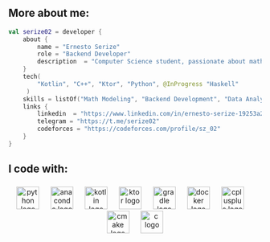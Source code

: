 <h2 align="left">More about me:</h2>

```kotlin
val serize02 = developer {
    about {
        name = "Ernesto Serize"
        role = "Backend Developer"
        description  = "Computer Science student, passionate about math, modeling, and programming"
    }
    tech(
        "Kotlin", "C++", "Ktor", "Python", @InProgress "Haskell"
     )
    skills = listOf("Math Modeling", "Backend Development", "Data Analysis", "Competitive Programming")
    links {
        linkedin  = "https://www.linkedin.com/in/ernesto-serize-19253a299/"
        telegram = "https://t.me/serize02"
        codeforces = "https://codeforces.com/profile/sz_02"
    }
}
```

<h2 align="left">I code with:</h2>

###

<div align="center">
  <img src="https://skillicons.dev/icons?i=py" height="45" alt="python logo"  />
  <img width="15" />
  <img src="https://cdn.simpleicons.org/anaconda/44A833" height="45" alt="anaconda logo"  />
  <img width="15" />
  <img src="https://skillicons.dev/icons?i=kotlin" height="45" alt="kotlin logo"  />
  <img width="15" />
  <img src="https://skillicons.dev/icons?i=ktor" height="45" alt="ktor logo"  />
  <img width="15" />
  <img src="https://skillicons.dev/icons?i=gradle" height="45" alt="gradle logo"  />
  <img width="15" />
  <img src="https://cdn.simpleicons.org/docker/2496ED" height="45" alt="docker logo"  />
  <img width="15" />
  <img src="https://skillicons.dev/icons?i=cpp" height="45" alt="cplusplus logo"  />
  <img width="15" />
  <img src="https://skillicons.dev/icons?i=cmake" height="45" alt="cmake logo"  />
  <img width="15" />
  <img src="https://skillicons.dev/icons?i=c" height="45" alt="c logo"  />
</div>
